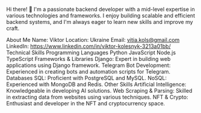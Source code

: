 Hi there! 👋
I'm a passionate backend developer with a mid-level expertise in various technologies and frameworks. I enjoy building scalable and efficient backend systems, and I'm always eager to learn new skills and improve my craft.

About Me
Name: Viktor
Location: Ukraine
Email: vitia.kols@gmail.com
LinkedIn: https://www.linkedin.com/in/viktor-kolesnyk-3213a01bb/
Technical Skills
Programming Languages
Python
JavaScript
Node.js
TypeScript
Frameworks & Libraries
Django: Expert in building web applications using Django framework.
Telegram Bot Development: Experienced in creating bots and automation scripts for Telegram.
Databases
SQL: Proficient with PostgreSQL and MySQL.
NoSQL: Experienced with MongoDB and Redis.
Other Skills
Artificial Intelligence: Knowledgeable in developing AI solutions.
Web Scraping & Parsing: Skilled in extracting data from websites using various techniques.
NFT & Crypto: Enthusiast and developer in the NFT and cryptocurrency space.
